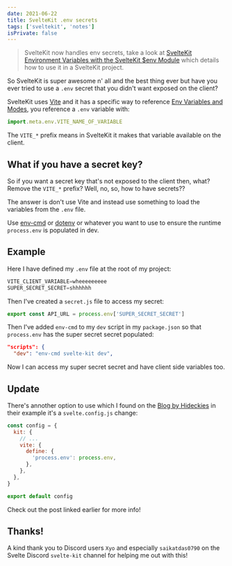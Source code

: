 ```yaml
---
date: 2021-06-22
title: SvelteKit .env secrets
tags: ['sveltekit', 'notes']
isPrivate: false
---
```


> SvelteKit now handles env secrets, take a look at [SvelteKit
> Environment Variables with the SvelteKit $env Module] which details
> how to use it in a SvelteKit project.

So SvelteKit is super awesome n' all and the best thing ever but have
you ever tried to use a `.env` secret that you didn't want exposed on
the client?

SvelteKit uses [Vite] and it has a specific way to reference [Env
Variables and Modes], you reference a `.env` variable with:

```js
import.meta.env.VITE_NAME_OF_VARIABLE
```

The `VITE_*` prefix means in SvelteKit it makes that variable
available on the client.

## What if you have a secret key?

So if you want a secret key that's not exposed to the client then,
what? Remove the `VITE_*` prefix? Well, no, so, how to have secrets??

The answer is don't use Vite and instead use something to load the
variables from the `.env` file.

Use [env-cmd] or [dotenv] or whatever you want to use to ensure the
runtime `process.env` is populated in dev.

## Example

Here I have defined my `.env` file at the root of my project:

```python
VITE_CLIENT_VARIABLE=wheeeeeeeee
SUPER_SECRET_SECRET=shhhhhh
```

Then I've created a `secret.js` file to access my secret:

```js
export const API_URL = process.env['SUPER_SECRET_SECRET']
```

Then I've added `env-cmd` to my `dev` script in my `package.json` so
that `process.env` has the super secret secret populated:

```json
"scripts": {
  "dev": "env-cmd svelte-kit dev",
```

Now I can access my super secret secret and have client side variables
too.

## Update

There's annother option to use which I found on the [Blog by
Hideckies] in their example it's a `svelte.config.js` change:

```js
const config = {
  kit: {
    // ...
    vite: {
      define: {
        'process.env': process.env,
      },
    },
  },
}

export default config
```

Check out the post linked earlier for more info!

## Thanks!

A kind thank you to Discord users `Xyo` and especially `saikatdas0790`
on the Svelte Discord `svelte-kit` channel for helping me out with
this!

[vite]: https://vitejs.dev/
[env variables and modes]:
  https://vitejs.dev/guide/env-and-mode.html#env-variables
[env-cmd]: https://www.npmjs.com/package/env-cmd
[dotenv]: https://www.npmjs.com/package/dotenv
[blog by hideckies]:
  https://blog.hdks.org/Environment-Variables-in-SvelteKit-and-Vercel/
[sveltekit environment variables with the sveltekit $env module]:
  https://scottspence.com/posts/sveltekit-environment-variables-with-the-sveltekit-env-module
